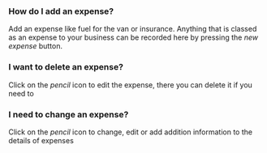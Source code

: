 <h3>How do I add an expense?</h3><p>Add an expense like fuel for the van or insurance. Anything that is classed as an expense to your business can be recorded here by pressing the <i>new expense </i>button.</p><h3>I want to delete an expense?</h3><p>Click on the <i>pencil </i>icon to edit the expense, there you can delete it if you need to</p><h3>I need to change an expense?</h3><p>Click on the <i>pencil </i>icon to change, edit or add addition information to the details of expenses </p><p><br /></p><p><br /></p>
